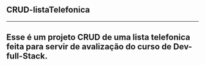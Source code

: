 ## CRUD-listaTelefonica
----
## Esse é um projeto CRUD de uma lista telefonica feita para servir de avalização do curso de Dev-full-Stack.
